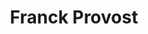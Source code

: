 ---
title: "Franck Provost"
url: /thonon-les-bains/franck-provost-rue-amedee-de-foras/
shop: coiffeur
---